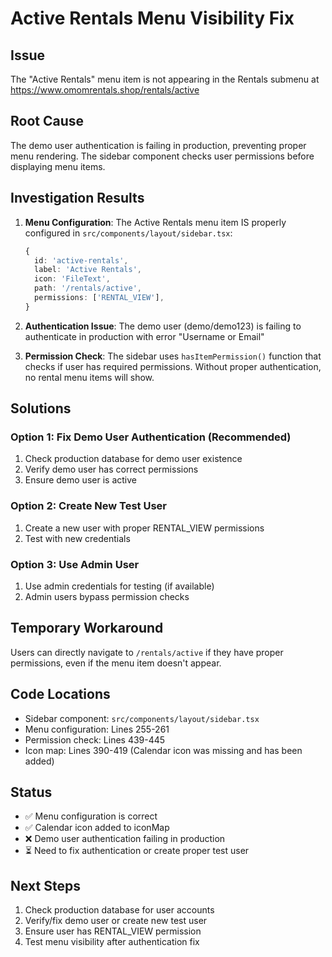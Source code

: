 # Active Rentals Menu Visibility Fix

## Issue
The "Active Rentals" menu item is not appearing in the Rentals submenu at https://www.omomrentals.shop/rentals/active

## Root Cause
The demo user authentication is failing in production, preventing proper menu rendering. The sidebar component checks user permissions before displaying menu items.

## Investigation Results

1. **Menu Configuration**: The Active Rentals menu item IS properly configured in `src/components/layout/sidebar.tsx`:
   ```typescript
   {
     id: 'active-rentals',
     label: 'Active Rentals',
     icon: 'FileText',
     path: '/rentals/active',
     permissions: ['RENTAL_VIEW'],
   }
   ```

2. **Authentication Issue**: The demo user (demo/demo123) is failing to authenticate in production with error "Username or Email"

3. **Permission Check**: The sidebar uses `hasItemPermission()` function that checks if user has required permissions. Without proper authentication, no rental menu items will show.

## Solutions

### Option 1: Fix Demo User Authentication (Recommended)
1. Check production database for demo user existence
2. Verify demo user has correct permissions
3. Ensure demo user is active

### Option 2: Create New Test User
1. Create a new user with proper RENTAL_VIEW permissions
2. Test with new credentials

### Option 3: Use Admin User
1. Use admin credentials for testing (if available)
2. Admin users bypass permission checks

## Temporary Workaround
Users can directly navigate to `/rentals/active` if they have proper permissions, even if the menu item doesn't appear.

## Code Locations
- Sidebar component: `src/components/layout/sidebar.tsx`
- Menu configuration: Lines 255-261
- Permission check: Lines 439-445
- Icon map: Lines 390-419 (Calendar icon was missing and has been added)

## Status
- ✅ Menu configuration is correct
- ✅ Calendar icon added to iconMap
- ❌ Demo user authentication failing in production
- ⏳ Need to fix authentication or create proper test user

## Next Steps
1. Check production database for user accounts
2. Verify/fix demo user or create new test user
3. Ensure user has RENTAL_VIEW permission
4. Test menu visibility after authentication fix